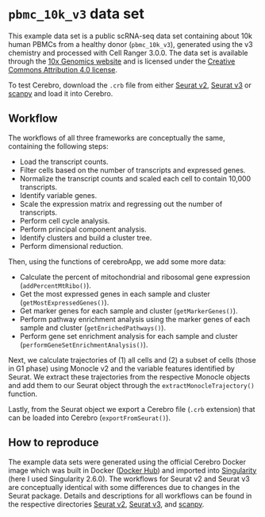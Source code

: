 # `pbmc_10k_v3` data set

This example data set is a public scRNA-seq data set containing about 10k human PBMCs from a healthy donor (`pbmc_10k_v3`), generated using the v3 chemistry and processed with Cell Ranger 3.0.0.
The data set is available through the [10x Genomics website](https://support.10xgenomics.com/single-cell-gene-expression/datasets/3.0.0/pbmc_10k_v3) and is licensed under the [Creative Commons Attribution 4.0 license](https://creativecommons.org/licenses/by/4.0/).

To test Cerebro, download the `.crb` file from either [Seurat v2](Seurat_v2), [Seurat v3](Seurat_v3) or [scanpy](scanpy) and load it into Cerebro.

## Workflow

The workflows of all three frameworks are conceptually the same, containing the following steps:

* Load the transcript counts.
* Filter cells based on the number of transcripts and expressed genes.
* Normalize the transcript counts and scaled each cell to contain 10,000 transcripts.
* Identify variable genes.
* Scale the expression matrix and regressing out the number of transcripts.
* Perform cell cycle analysis.
* Perform principal component analysis.
* Identify clusters and build a cluster tree.
* Perform dimensional reduction.

Then, using the functions of cerebroApp, we add some more data:

* Calculate the percent of mitochondrial and ribosomal gene expression (`addPercentMtRibo()`).
* Get the most expressed genes in each sample and cluster (`getMostExpressedGenes()`).
* Get marker genes for each sample and cluster (`getMarkerGenes()`).
* Perform pathway enrichment analysis using the marker genes of each sample and cluster (`getEnrichedPathways()`).
* Perform gene set enrichment analysis for each sample and cluster (`performGeneSetEnrichmentAnalysis()`).

Next, we calculate trajectories of (1) all cells and (2) a subset of cells (those in G1 phase) using Monocle v2 and the variable features identified by Seurat.
We extract these trajectories from the respective Monocle objects and add them to our Seurat object through the `extractMonocleTrajectory()` function.

Lastly, from the Seurat object we export a Cerebro file (`.crb` extension) that can be loaded into Cerebro (`exportFromSeurat()`).

## How to reproduce

The example data sets were generated using the official Cerebro Docker image which was built in Docker ([Docker Hub](https://cloud.docker.com/u/romanhaa/repository/docker/romanhaa/cerebro)) and imported into [Singularity](https://singularity.lbl.gov/) (here I used Singularity 2.6.0).
The workflows for Seurat v2 and Seurat v3 are conceptually identical with some differences due to changes in the Seurat package.
Details and descriptions for all workflows can be found in the respective directories [Seurat v2](Seurat_v2), [Seurat v3](Seurat_v3), and [scanpy](scanpy).
